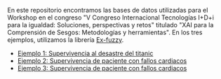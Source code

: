 En este repositorio encontramos las bases de datos utilizadas para el Workshop en el congreso "V Congreso Internacional Tecnologías I+D+i para la igualdad: Soluciones, perspectivas y retos" titulado "XAI para la Comprensión ​de Sesgos:​ Metodologías y herramientas​". En los tres ejemplos, utilizamos la librería <a href="[https://drive.google.com/file/d/14DYgHgXtphSJBYXsdOE_AgIj-g88oVJ-/view?usp=sharing](https://github.com/Fuminides/ex-fuzzy)" target="_blank">Ex-fuzzy</a>.

- <a href="https://drive.google.com/file/d/14DYgHgXtphSJBYXsdOE_AgIj-g88oVJ-/view?usp=sharing" target="_blank">Ejemplo 1: Supervivencia al desastre del titanic</a>
- <a href="https://drive.google.com/file/d/1SrCWcXrrF9PamKK9VFCTqiJstjFxNC0L/view?usp=sharing" target="_blank">Ejemplo 2: Supervivencia de paciente con fallos cardiacos</a>
- <a href="https://drive.google.com/file/d/1h6BEMF4KKEpTDkqIU8Hk2v-Wqbae8x-K/view?usp=sharing" target="_blank">Ejemplo 3: Supervivencia de paciente con fallos cardiacos</a>
